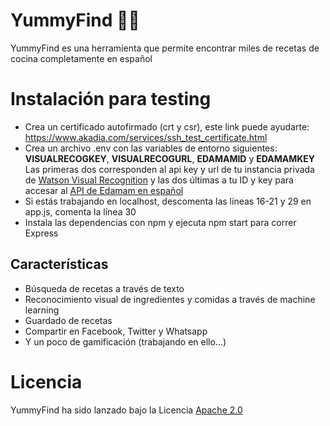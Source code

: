 # YummyFind 🍕🍔

YummyFind es una herramienta que permite encontrar miles de recetas de cocina completamente en español 

# Instalación para testing

- Crea un certificado autofirmado (crt y csr), este link puede ayudarte: https://www.akadia.com/services/ssh_test_certificate.html
- Crea un archivo .env con las variables de entorno siguientes:
**VISUALRECOGKEY**,
**VISUALRECOGURL**,
**EDAMAMID** y
**EDAMAMKEY**
Las primeras dos corresponden al api key y url de tu instancia privada de [Watson Visual Recognition]("https://cloud.ibm.com/apidocs/visual-recognition/visual-recognition-v3") y las dos últimas a tu ID y key para accesar al [API de Edamam en español]("https://test-es.edamam.com/")
- Si estás trabajando en localhost, descomenta las líneas 16-21 y 29 en app.js, comenta la línea 30
- Instala las dependencias con npm y ejecuta npm start para correr Express

## Características

- Búsqueda de recetas a través de texto
- Reconocimiento visual de ingredientes y comidas a través de machine learning
- Guardado de recetas
- Compartir en Facebook, Twitter y Whatsapp
- Y un poco de gamificación (trabajando en ello...)

# Licencia

YummyFind ha sido lanzado bajo la Licencia [Apache 2.0]("https://github.com/kurai021/Yummyfind/blob/master/LICENSE")
